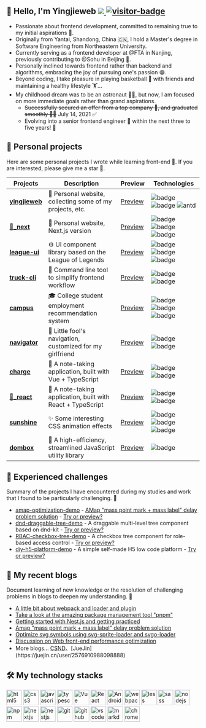 <h2> 👋 Hello, I'm Yingjieweb 
  <a href="https://github.com/yingjieweb/yingjieweb/blob/master/README.zh-CN.md" target="_black">
    <img src="https://img.shields.io/badge/简体中文-blue" alert="简体中文" />
    <img src="https://visitor-badge.laobi.icu/badge?page_id=yingjieweb" alt="visitor-badge" />
  </a>
</h2>

- Passionate about frontend development, committed to remaining true to my initial aspirations 👻.
- Originally from Yantai, Shandong, China 🇨🇳, I hold a Master's degree in Software Engineering from Northeastern University.
- Currently serving as a frontend developer at @FTA in Nanjing, previously contributing to @Sohu in Beijing 🧱.
- Personally inclined towards frontend rather than backend and algorithms, embracing the joy of pursuing one's passion 😁.
- Beyond coding, I take pleasure in playing basketball 🏀 with friends and maintaining a healthy lifestyle 🏋...
- My childhood dream was to be an astronaut 👨‍🚀, but now, I am focused on more immediate goals rather than grand aspirations.
  - ~~Successfully secured an offer from a top company 💪, and graduated smoothly 👨‍🎓~~ July 14, 2021 ✅ 
  - Evolving into a senior frontend engineer 👷 within the next three to five years! 🎯

## 🌱 Personal projects

Here are some personal projects I wrote while learning front-end 🧐. If you are interested, please give me a star 🤩.

|   Projects  |  Description	  |  Preview  |  Technologies  |
|   -------   |  ------------   |  -------  |  ------------  |
| **[yingjieweb](https://github.com/yingjieweb/yingjieweb)** | 👻 Personal website, collecting some of my projects, etc. | [Preview](https://yingjieweb.github.io) | <img src="https://img.shields.io/badge/React-20232A?style=flat-square&amp;logo=react&amp;logoColor=61DAFB" alt="badge"> <img src="https://img.shields.io/badge/TS-007ACC?style=flat-square&amp;logo=typescript&amp;logoColor=white" alt="badge"> <img src="https://img.shields.io/badge/Ant_Design-0170FE?style=flat-square&logo=antdesign&logoColor=white" alt="antd"> |
| **[👻_next](https://github.com/yingjieweb/yingjie-next)** | 👻 Personal website, Next.js version | [Preview](https://yingjie-next.vercel.app/) | <img src="https://img.shields.io/badge/Next.js-000000?style=flat-square&amp;logo=next.js&amp;logoColor=white" alt="badge"> <img src="https://img.shields.io/badge/TS-3178C6?style=flat-square&logo=typescript&logoColor=white" alt="badge"> <img src="https://img.shields.io/badge/Tailwind_CSS-06B6D4?style=flat-square&logo=tailwindcss&logoColor=white" alt="badge"> |
| **[league-ui](https://github.com/yingjieweb/league-ui)** | ⚙️ UI component library based on the League of Legends | [Preview](https://yingjieweb.github.io/league-ui-doc/#/intro) | <img src="https://img.shields.io/badge/Vue-35495E?style=flat-square&amp;logo=vue.js&amp;logoColor=4FC08" alt="badge"> <img src="https://img.shields.io/badge/Sass-CC6699?style=flat-square&amp;logo=sass&amp;logoColor=white" alt="badge"> <img src="https://img.shields.io/badge/npm-CB3837?style=flat-square&amp;logo=npm&amp;logoColor=white" alt="badge"> |
| **[truck-cli](https://github.com/yingjieweb/truck-cli)** | 🚚 Command line tool to simplify frontend workflow | [Preview](https://github.com/yingjieweb/truck-cli#-truck-cli) | <img src="https://img.shields.io/badge/Node-339933?style=flat-square&amp;logo=node.js&amp;logoColor=white" alt="badge"> <img src="https://img.shields.io/badge/npm-CB3837?style=flat-square&amp;logo=npm&amp;logoColor=white" alt="badge"> |
| **[campus](https://github.com/yingjieweb/campus)** | 🎓 College student employment recommendation system | [Preview](https://yingjieweb.github.io/campus/#/login) | <img src="https://img.shields.io/badge/Vue-35495E?style=flat-square&amp;logo=vue.js&amp;logoColor=4FC08" alt="badge"> <img src="https://img.shields.io/badge/Element UI-409eff?style=flat-square&amp;logo=Element&amp;logoColor=white" alt="badge"> <img src="https://img.shields.io/badge/ECharts-AA344D?style=flat-square&amp;logo=apacheecharts&amp;logoColor=white" alt="badge"> |
| **[navigator](https://github.com/yingjieweb/navigator)** | 📡 Little fool's navigation, customized for my girlfriend | [Preview](https://yingjieweb.github.io/navigator/) | <img src="https://img.shields.io/badge/HTML5-E34F26?style=flat-square&amp;logo=HTML5&amp;logoColor=white" alt="badge"> <img src="https://img.shields.io/badge/JQuery-007ACC?style=flat-square&amp;logo=jquery&amp;logoColor=white" alt="badge">|
| **[charge](https://github.com/yingjieweb/charge)** | 📒 A note-taking application, built with Vue + TypeScript | [Preview](https://yingjieweb.github.io/charge/#/money) | <img src="https://img.shields.io/badge/Vue-35495E?style=flat-square&amp;logo=vue.js&amp;logoColor=4FC08" alt="badge"> <img src="https://img.shields.io/badge/TypeScript-3178C6?style=flat-square&logo=typescript&logoColor=white" alt="badge"> |
| **[📒_react](https://github.com/yingjieweb/charge2)** | 📒 A note-taking application, built with React + TypeScript | [Preview](https://yingjieweb.github.io/charge2/#/money) | <img src="https://img.shields.io/badge/React-20232A?style=flat-square&amp;logo=react&amp;logoColor=61DAFB" alt="badge"> <img src="https://img.shields.io/badge/TypeScript-3178C6?style=flat-square&logo=typescript&logoColor=white" alt="badge"> |
| **[sunshine](https://github.com/yingjieweb/sunshine)** | ✨ Some interesting CSS animation effects | [Preview](https://yingjieweb.github.io/sunshine/#/hypnosis-circle) | <img src="https://img.shields.io/badge/Vue-35495E?style=flat-square&amp;logo=vue.js&amp;logoColor=4FC08" alt="badge"> <img src="https://img.shields.io/badge/Sass-CC6699?style=flat-square&amp;logo=sass&amp;logoColor=white" alt="badge"> <img src="https://img.shields.io/badge/CSS3-1572B6?style=flat-square&amp;logo=css3&amp;logoColor=white" alt="badge"> |
| **[dombox](https://github.com/yingjieweb/dombox)** | 🌲 A high-efficiency, streamlined JavaScript utility library | [Preview](https://github.com/yingjieweb/dombox) | <img src="https://img.shields.io/badge/JavaScript-F7DF1E?style=flat-square&amp;logo=javascript&amp;logoColor=black" alt="badge"> |

## 🎯 Experienced challenges

Summary of the projects I have encountered during my studies and work that I found to be particularly challenging. 🤔️

- [amap-optimization-demo](https://github.com/yingjieweb/amap-optimization-demo) - [AMap "mass point mark + mass label" delay problem solution](https://blog.csdn.net/Marker__/article/details/124321573?spm=1001.2014.3001.5501) - [Try or preview?](https://yingjieweb.github.io/amap-optimization-demo/)
- [dnd-draggable-tree-demo](https://github.com/yingjieweb/dnd-draggable-tree-demo) - A draggable multi-level tree component based on dnd-kit - [Try or preview?](https://yingjieweb.github.io/dnd-draggable-tree-demo/)
- [RBAC-checkbox-tree-demo](https://github.com/yingjieweb/RBAC-checkbox-tree-demo) - A checkbox tree component for role-based access control - [Try or preview?](https://yingjieweb.github.io/RBAC-checkbox-tree-demo/)
- [diy-h5-platform-demo](https://github.com/yingjieweb/diy-h5-platform-demo) - A simple self-made H5 low code platform - [Try or preview?](https://yingjieweb.github.io/diy-h5-platform-demo/)

## 📔 My recent blogs

Document learning of new knowledge or the resolution of challenging problems in blogs to deepen my understanding. 📝

- [A little bit about webpack and loader and plugin](https://blog.csdn.net/Marker__/article/details/131624789?spm=1001.2014.3001.5501)
- [Take a look at the amazing package management tool "pnpm"](https://blog.csdn.net/Marker__/article/details/131591549?spm=1001.2014.3001.5501)
- [Getting started with Nest.js and getting practiced](https://blog.csdn.net/Marker__/article/details/131330275?spm=1001.2014.3001.5501)
- [Amap "mass point mark + mass label" delay problem solution](https://blog.csdn.net/Marker__/article/details/124321573?spm=1001.2014.3001.5501)
- [Optimize svg symbols using svg-sprite-loader and svgo-loader](https://blog.csdn.net/Marker__/article/details/123913946?spm=1001.2014.3001.5501)
- [Discussion on Web front-end performance optimization](https://blog.csdn.net/Marker__/article/details/122262923?spm=1001.2014.3001.5501)
- More blogs... [CSND](https://blog.csdn.net/Marker__)、[JueJin](https://juejin.cn/user/2576910988098888)

## 🛠 My technology stacks

<div style="flex">
  <img src="https://cdn.jsdelivr.net/gh/devicons/devicon/icons/html5/html5-original.svg" width="40" height="40" alt="html5"/>
  <img src="https://cdn.jsdelivr.net/gh/devicons/devicon/icons/css3/css3-original.svg" width="40" height="40" alt="css3"/>
  <img src="https://cdn.jsdelivr.net/gh/devicons/devicon/icons/javascript/javascript-original.svg" width="40" height="40" alt="javascript"/>
  <img src="https://cdn.jsdelivr.net/gh/devicons/devicon/icons/typescript/typescript-original.svg"  width="40" height="40" alt="typescript"/>
  <img src="https://cdn.jsdelivr.net/gh/devicons/devicon/icons/vuejs/vuejs-original.svg" width="40" height="40" alt="Vue"/>
  <img src="https://cdn.jsdelivr.net/gh/devicons/devicon/icons/react/react-original.svg" width="40" height="40" alt="React"/>
  <img src="https://cdn.jsdelivr.net/gh/devicons/devicon/icons/android/android-original.svg"  width="40" height="40" alt="Android"/>
  <img src="https://cdn.jsdelivr.net/gh/devicons/devicon/icons/webpack/webpack-original.svg" width="40" height="40" alt="webpack"/>
  <img src="https://cdn.jsdelivr.net/gh/devicons/devicon/icons/less/less-plain-wordmark.svg" width="40" height="40" alt="less"/>
  <img src="https://cdn.jsdelivr.net/gh/devicons/devicon/icons/sass/sass-original.svg" width="40" height="40" alt="sass"/>
  <img src="https://cdn.jsdelivr.net/gh/devicons/devicon/icons/nodejs/nodejs-original.svg" width="40" height="40" alt="nodejs"/>
  <img src="https://cdn.jsdelivr.net/gh/devicons/devicon/icons/npm/npm-original-wordmark.svg" width="40" height="40" alt="npm"/>
  <img src="https://cdn.jsdelivr.net/gh/devicons/devicon/icons/nextjs/nextjs-original.svg" width="40" height="40" alt="nextjs"/>
  <img src="https://cdn.jsdelivr.net/gh/devicons/devicon@latest/icons/nestjs/nestjs-original.svg" width="40" height="40" alt="nestjs"/>
  <img src="https://cdn.jsdelivr.net/gh/devicons/devicon/icons/git/git-original.svg" width="40" height="40" alt="git"/>
  <img src="https://cdn.jsdelivr.net/gh/devicons/devicon/icons/github/github-original.svg"  width="40" height="40" alt="github"/>
  <img src="https://cdn.jsdelivr.net/gh/devicons/devicon/icons/vscode/vscode-original.svg" width="40" height="40" alt="vscode"/>
  <img src="https://cdn.jsdelivr.net/gh/devicons/devicon/icons/markdown/markdown-original.svg" width="40" height="40" alt="markdown"/>
  <img src="https://cdn.jsdelivr.net/gh/devicons/devicon/icons/chrome/chrome-original.svg" width="40" height="40" alt="chrome"/>
</div>

<!-- <img src="https://profile-counter.glitch.me/yingjieweb/count.svg" /> -->

<!--
    January 2nd, 2021 6:10 PM
    **yingjieweb/yingjieweb** is a ✨ _special_ ✨ repository
    because its `README.md` (this file) appears on your GitHub profile.

Here are some ideas to get you started:
Here are some ideas to get you started:

    Here are some ideas to get you started:

    - 🔭 I’m currently working on ...
    - 🌱 I’m currently learning ...
    - 👯 I’m looking to collaborate on ...
    - 🤔 I’m looking for help with ...
    - 💬 Ask me about ...
    - 📫 How to reach me: ...
    - 😄 Pronouns: ...
    - ⚡ Fun fact: ...
-->
